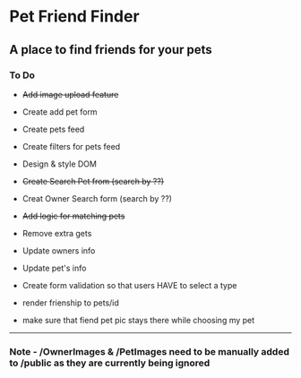 # Pet Friend Finder
## A place to find friends for your pets

### To Do

* ~~Add image upload feature~~
* Create add pet form
* Create pets feed
* Create filters for pets feed
* Design & style DOM
* ~~Create Search Pet from (search by ??)~~ 
* Creat Owner Search form (search by ??)
* ~~Add logic for matching pets~~

* Remove extra gets
* Update owners info
* Update pet's info
* Create form validation so that users HAVE to select a type

* render frienship to pets/id
* make sure that fiend pet pic stays there while choosing my pet 


***
### Note - /OwnerImages & /PetImages need to be manually added to /public as they are currently being ignored
